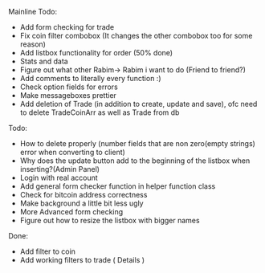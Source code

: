 ﻿Mainline Todo:
* Add form checking for trade
* Fix coin filter combobox (It changes the other combobox too for some reason)
* Add listbox functionality for order (50% done)
* Stats and data
* Figure out what other Rabim-> Rabim i want to do (Friend to friend?)
* Add comments to literally every function :)
* Check option fields for errors
* Make messageboxes prettier
* Add deletion of Trade (in addition to create, update and save), ofc need to delete TradeCoinArr as well as Trade from db

Todo: 
* How to delete properly (number fields that are non zero(empty strings) error when converting to client)
* Why does the update button add to the beginning of the listbox when inserting?(Admin Panel)
* Login with real account
* Add general form checker function in helper function class
* Check for bitcoin address correctness
* Make background a little bit less ugly
* More Advanced form checking
* Figure out how to resize the listbox with bigger names

Done:
* Add filter to coin
* Add working filters to trade ( Details )
